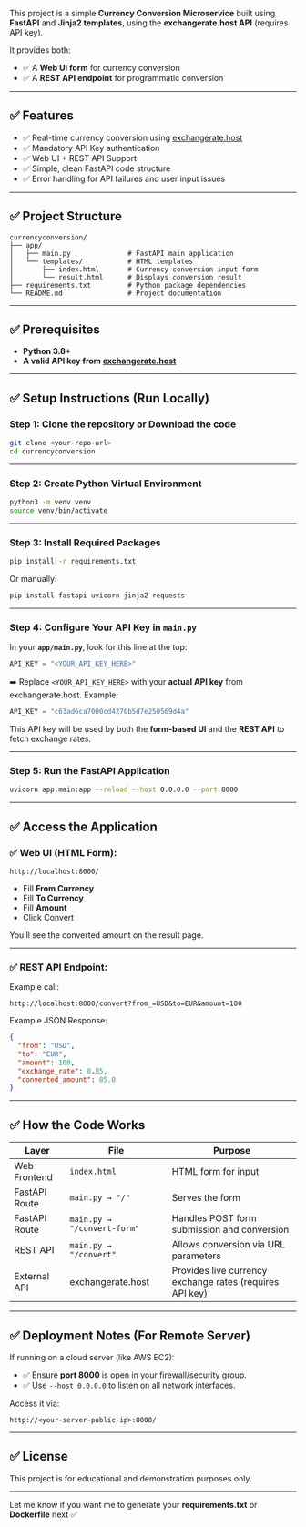 
This project is a simple **Currency Conversion Microservice** built using **FastAPI** and **Jinja2 templates**, using the **exchangerate.host API** (requires API key).

It provides both:

* ✅ A **Web UI form** for currency conversion
* ✅ A **REST API endpoint** for programmatic conversion

---

## ✅ Features

* ✅ Real-time currency conversion using [exchangerate.host](https://exchangerate.host/)
* ✅ Mandatory API Key authentication
* ✅ Web UI + REST API Support
* ✅ Simple, clean FastAPI code structure
* ✅ Error handling for API failures and user input issues

---

## ✅ Project Structure

```
currencyconversion/
├── app/
│   ├── main.py              # FastAPI main application
│   └── templates/           # HTML templates
│       ├── index.html       # Currency conversion input form
│       └── result.html      # Displays conversion result
├── requirements.txt         # Python package dependencies
└── README.md                # Project documentation
```

---

## ✅ Prerequisites

* **Python 3.8+**
* **A valid API key from [exchangerate.host](https://exchangerate.host/)**

---

## ✅ Setup Instructions (Run Locally)

### Step 1: Clone the repository or Download the code

```bash
git clone <your-repo-url>
cd currencyconversion
```

---

### Step 2: Create Python Virtual Environment

```bash
python3 -m venv venv
source venv/bin/activate
```

---

### Step 3: Install Required Packages

```bash
pip install -r requirements.txt
```

Or manually:

```bash
pip install fastapi uvicorn jinja2 requests
```

---

### Step 4: Configure Your API Key in `main.py`

In your **`app/main.py`**, look for this line at the top:

```python
API_KEY = "<YOUR_API_KEY_HERE>"
```

➡️ Replace `<YOUR_API_KEY_HERE>` with your **actual API key** from exchangerate.host.
Example:

```python
API_KEY = "c63ad6ca7000cd4270b5d7e250569d4a"
```

This API key will be used by both the **form-based UI** and the **REST API** to fetch exchange rates.

---

### Step 5: Run the FastAPI Application

```bash
uvicorn app.main:app --reload --host 0.0.0.0 --port 8000
```

---

## ✅ Access the Application

### ✅ Web UI (HTML Form):

```
http://localhost:8000/
```

* Fill **From Currency**
* Fill **To Currency**
* Fill **Amount**
* Click Convert

You’ll see the converted amount on the result page.

---

### ✅ REST API Endpoint:

Example call:

```
http://localhost:8000/convert?from_=USD&to=EUR&amount=100
```

Example JSON Response:

```json
{
  "from": "USD",
  "to": "EUR",
  "amount": 100,
  "exchange_rate": 0.85,
  "converted_amount": 85.0
}
```

---

## ✅ How the Code Works

| Layer         | File                        | Purpose                                                  |
| ------------- | --------------------------- | -------------------------------------------------------- |
| Web Frontend  | `index.html`                | HTML form for input                                      |
| FastAPI Route | `main.py → "/"`             | Serves the form                                          |
| FastAPI Route | `main.py → "/convert-form"` | Handles POST form submission and conversion              |
| REST API      | `main.py → "/convert"`      | Allows conversion via URL parameters                     |
| External API  | exchangerate.host           | Provides live currency exchange rates (requires API key) |

---

## ✅ Deployment Notes (For Remote Server)

If running on a cloud server (like AWS EC2):

* ✅ Ensure **port 8000** is open in your firewall/security group.
* ✅ Use `--host 0.0.0.0` to listen on all network interfaces.

Access it via:

```
http://<your-server-public-ip>:8000/
```

---

## ✅ License

This project is for educational and demonstration purposes only.

---

Let me know if you want me to generate your **requirements.txt** or **Dockerfile** next ✅

